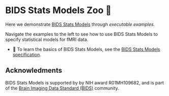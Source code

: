 BIDS Stats Models Zoo 🦓
========================

Here we demonstrate [BIDS Stats Models](https://bids-standard.github.io/stats-models/) through *executable examples.*

Navigate the examples to the left to see how to use BIDS Stats Models to specify statistical models for fMRI data.

* 📖 To learn the basics of BIDS Stats Models, see the [BIDS Stats Models specification](https://bids-standard.github.io/stats-models/).


## Acknowledments

BIDS Stats Models is supported by by NIH award R01MH109682, and is part of the [Brain Imaging Data Standard (BIDS)](https://bids.neuroimaging.io/index.html) community.
